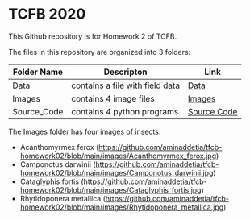 # TCFB 2020

This Github repository is for Homework 2 of TCFB.

The files in this repository are organized into 3 folders:

| Folder Name | Descripton | Link |
| - | - | - |
| Data | contains a file with field data | [Data](https://github.com/aminaddetia/tfcb-homework02/tree/main/data) |
| Images | contains 4 image files | [Images](https://github.com/aminaddetia/tfcb-homework02/tree/main/images) |
| Source_Code | contains 4 python programs | [Source Code](https://github.com/aminaddetia/tfcb-homework02/tree/main/source_code) |

The [Images](https://github.com/aminaddetia/tfcb-homework02/tree/main/images) folder has four images of insects:
- Acanthomyrmex ferox (https://github.com/aminaddetia/tfcb-homework02/blob/main/images/Acanthomyrmex_ferox.jpg)
- Camponotus darwinii (https://github.com/aminaddetia/tfcb-homework02/blob/main/images/Camponotus_darwinii.jpg)
- Cataglyphis fortis (https://github.com/aminaddetia/tfcb-homework02/blob/main/images/Cataglyphis_fortis.jpg)
- Rhytidoponera metallica (https://github.com/aminaddetia/tfcb-homework02/blob/main/images/Rhytidoponera_metallica.jpg)
